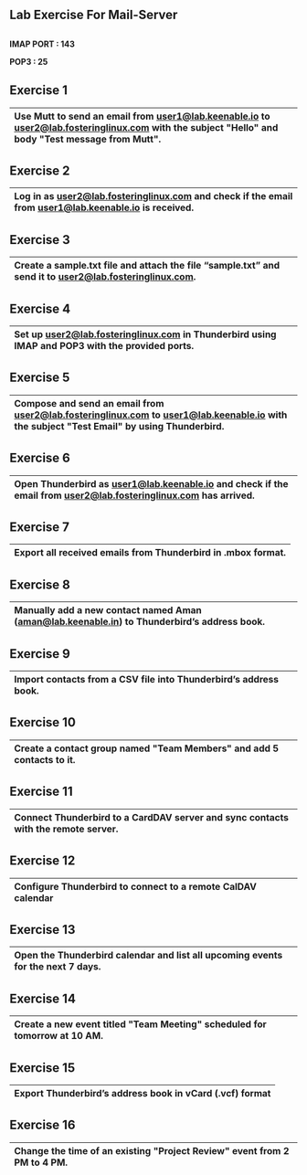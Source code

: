 ##                      **Lab Exercise For Mail-Server**

## 
**IMAP PORT : 143**

**POP3 : 25**

## **Exercise 1**

| Use Mutt to send an email from user1@lab.keenable.io to user2@lab.fosteringlinux.com with the subject "Hello" and body "Test message from Mutt". |
| :---- |

## 

## **Exercise 2**

| Log in as user2@lab.fosteringlinux.com and check if the email from user1@lab.keenable.io is received. |
| :---- |

## 

## **Exercise 3**

| Create a sample.txt file and attach the file “sample.txt” and send it to user2@lab.fosteringlinux.com. |
| :---- |

## 

## **Exercise 4**

| Set up user2@lab.fosteringlinux.com in Thunderbird using IMAP and POP3 with the provided ports. |
| :---- |

## 

## **Exercise 5**

| Compose and send an email from user2@lab.fosteringlinux.com to user1@lab.keenable.io with the subject "Test Email" by using Thunderbird. |
| :---- |

## 

## **Exercise 6**

| Open Thunderbird as user1@lab.keenable.io and check if the email from user2@lab.fosteringlinux.com has arrived. |
| :---- |

## 

## **Exercise 7**

| Export all received emails from Thunderbird in .mbox format. |
| :---- |

## 

## **Exercise 8**

| Manually add a new contact named Aman (aman@lab.keenable.in) to Thunderbird’s address book. |
| :---- |

## 

## **Exercise 9**

| Import contacts from a CSV file into Thunderbird’s address book. |
| :---- |

## 

## **Exercise 10**

| Create a contact group named "Team Members" and add 5 contacts to it. |
| :---- |

## 

## **Exercise 11**

| Connect Thunderbird to a CardDAV server and sync contacts with the remote server. |
| :---- |

## 

## **Exercise 12**

| Configure Thunderbird to connect to a remote CalDAV calendar |
| :---- |

## 

## **Exercise 13**

| Open the Thunderbird calendar and list all upcoming events for the next 7 days. |
| :---- |

## 

## **Exercise 14**

| Create a new event titled "Team Meeting" scheduled for tomorrow at 10 AM. |
| :---- |

## 

## **Exercise 15**

| Export Thunderbird’s address book in vCard (.vcf) format |
| :---- |

## 

## **Exercise 16**

| Change the time of an existing "Project Review" event from 2 PM to 4 PM. |
| :---- |

